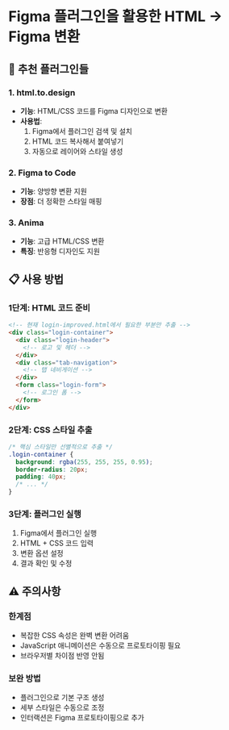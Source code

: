 # Figma 플러그인을 활용한 HTML → Figma 변환

## 🔌 **추천 플러그인들**

### **1. html.to.design**
- **기능**: HTML/CSS 코드를 Figma 디자인으로 변환
- **사용법**: 
  1. Figma에서 플러그인 검색 및 설치
  2. HTML 코드 복사해서 붙여넣기
  3. 자동으로 레이어와 스타일 생성

### **2. Figma to Code**
- **기능**: 양방향 변환 지원
- **장점**: 더 정확한 스타일 매핑

### **3. Anima**
- **기능**: 고급 HTML/CSS 변환
- **특징**: 반응형 디자인도 지원

## 📋 **사용 방법**

### **1단계: HTML 코드 준비**
```html
<!-- 현재 login-improved.html에서 필요한 부분만 추출 -->
<div class="login-container">
  <div class="login-header">
    <!-- 로고 및 헤더 -->
  </div>
  <div class="tab-navigation">
    <!-- 탭 네비게이션 -->
  </div>
  <form class="login-form">
    <!-- 로그인 폼 -->
  </form>
</div>
```

### **2단계: CSS 스타일 추출**
```css
/* 핵심 스타일만 선별적으로 추출 */
.login-container {
  background: rgba(255, 255, 255, 0.95);
  border-radius: 20px;
  padding: 40px;
  /* ... */
}
```

### **3단계: 플러그인 실행**
1. Figma에서 플러그인 실행
2. HTML + CSS 코드 입력
3. 변환 옵션 설정
4. 결과 확인 및 수정

## ⚠️ **주의사항**

### **한계점**
- 복잡한 CSS 속성은 완벽 변환 어려움
- JavaScript 애니메이션은 수동으로 프로토타이핑 필요
- 브라우저별 차이점 반영 안됨

### **보완 방법**
- 플러그인으로 기본 구조 생성
- 세부 스타일은 수동으로 조정
- 인터랙션은 Figma 프로토타이핑으로 추가











